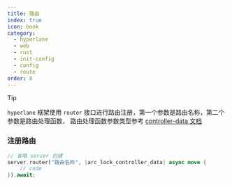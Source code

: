 ```yaml
---
title: 路由
index: true
icon: book
category:
  - hyperlane
  - web
  - rust
  - init-config
  - config
  - route
order: 8
---
```


<Share colorful />

> [!tip]
>
> `hyperlane` 框架使用 `router` 接口进行路由注册，第一个参数是路由名称，第二个参数是路由处理函数，
> 路由处理函数参数类型参考 [controller-data 文档](../type/controller-data.md)

### 注册路由

```rust
// 省略 server 创建
server.router("路由名称", |arc_lock_controller_data| async move {
    // code
}).await;
```

<Bottom />
